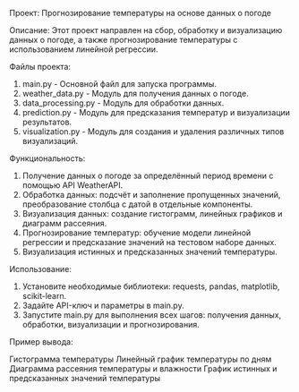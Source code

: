 Проект: Прогнозирование температуры на основе данных о погоде

Описание:
Этот проект направлен на сбор, обработку и визуализацию данных о погоде, а также прогнозирование температуры с использованием линейной регрессии.

Файлы проекта:
1. main.py - Основной файл для запуска программы.
2. weather_data.py - Модуль для получения данных о погоде.
3. data_processing.py - Модуль для обработки данных.
4. prediction.py - Модуль для предсказания температур и визуализации результатов.
5. visualization.py - Модуль для создания и удаления различных типов визуализаций.

Функциональность:
1. Получение данных о погоде за определённый период времени с помощью API WeatherAPI.
2. Обработка данных: подсчёт и заполнение пропущенных значений, преобразование столбца с датой в отдельные компоненты.
3. Визуализация данных: создание гистограмм, линейных графиков и диаграмм рассеяния.
4. Прогнозирование температур: обучение модели линейной регрессии и предсказание значений на тестовом наборе данных.
5. Визуализация истинных и предсказанных значений температуры.

Использование:
1. Установите необходимые библиотеки: requests, pandas, matplotlib, scikit-learn.
2. Задайте API-ключ и параметры в main.py.
3. Запустите main.py для выполнения всех шагов: получения данных, обработки, визуализации и прогнозирования.

Пример вывода:

Гистограмма температуры
Линейный график температуры по дням
Диаграмма рассеяния температуры и влажности
График истинных и предсказанных значений температуры